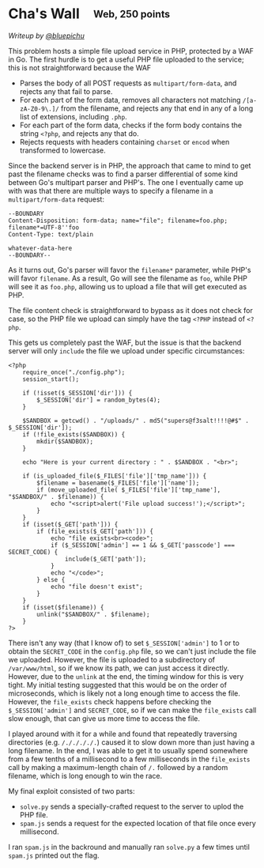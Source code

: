 # Cha's Wall&emsp;<sub><sup>Web, 250 points</sup></sub>

_Writeup by [@bluepichu](https://github.com/bluepichu)_

This problem hosts a simple file upload service in PHP, protected by a WAF in Go.  The first hurdle is to get a useful PHP file uploaded to the service; this is not straightforward because the WAF

- Parses the body of all POST requests as `multipart/form-data`, and rejects any that fail to parse.
- For each part of the form data, removes all characters not matching `/[a-zA-Z0-9\.]/` from the filename, and rejects any that end in any of a long list of extensions, including `.php`.
- For each part of the form data, checks if the form body contains the string `<?php`, and rejects any that do.
- Rejects requests with headers containing `charset` or `encod` when transformed to lowercase.

Since the backend server is in PHP, the approach that came to mind to get past the filename checks was to find a parser differential of some kind between Go's multipart parser and PHP's.  The one I eventually came up with was that there are multiple ways to specify a filename in a `multipart/form-data` request:

```
--BOUNDARY
Content-Disposition: form-data; name="file"; filename=foo.php; filename*=UTF-8''foo
Content-Type: text/plain

whatever-data-here
--BOUNDARY--
```

As it turns out, Go's parser will favor the `filename*` parameter, while PHP's will favor `filename`.  As a result, Go will see the filename as `foo`, while PHP will see it as `foo.php`, allowing us to upload a file that will get executed as PHP.

The file content check is straightforward to bypass as it does not check for case, so the PHP file we upload can simply have the tag `<?PHP` instead of `<?php`.

This gets us completely past the WAF, but the issue is that the backend server will only `include` the file we upload under specific circumstances:

```
<?php
    require_once("./config.php");
    session_start();

    if (!isset($_SESSION['dir'])) {
        $_SESSION['dir'] = random_bytes(4);
    }

    $SANDBOX = getcwd() . "/uploads/" . md5("supers@f3salt!!!!@#$" . $_SESSION['dir']);
    if (!file_exists($SANDBOX)) {
        mkdir($SANDBOX);
    }

    echo "Here is your current directory : " . $SANDBOX . "<br>";

    if (is_uploaded_file($_FILES['file']['tmp_name'])) {
        $filename = basename($_FILES['file']['name']);
        if (move_uploaded_file( $_FILES['file']['tmp_name'], "$SANDBOX/" . $filename)) {
            echo "<script>alert('File upload success!');</script>";
        }
    }
    if (isset($_GET['path'])) {
        if (file_exists($_GET['path'])) {
            echo "file exists<br><code>";
            if ($_SESSION['admin'] == 1 && $_GET['passcode'] === SECRET_CODE) {
                include($_GET['path']);
            }
            echo "</code>";
        } else {
            echo "file doesn't exist";
        }
    }
    if (isset($filename)) {
        unlink("$SANDBOX/" . $filename);
    }
?>
```

There isn't any way (that I know of) to set `$_SESSION['admin']` to 1 or to obtain the `SECRET_CODE` in the `config.php` file, so we can't just include the file we uploaded.  However, the file is uploaded to a subdirectory of `/var/www/html`, so if we know its path, we can just access it directly.  However, due to the `unlink` at the end, the timing window for this is very tight.  My initial testing suggested that this would be on the order of microseconds, which is likely not a long enough time to access the file.  However, the `file_exists` check happens before checking the `$_SESSION['admin']` and `SECRET_CODE`, so if we can make the `file_exists` call slow enough, that can give us more time to access the file.

I played around with it for a while and found that repeatedly traversing directories (e.g. `/././././.`) caused it to slow down more than just having a long filename.  In the end, I was able to get it to usually spend somewhere from a few tenths of a millisecond to a few milliseconds in the `file_exists` call by making a maximum-length chain of `/.` followed by a random filename, which is long enough to win the race.

My final exploit consisted of two parts:

- `solve.py` sends a specially-crafted request to the server to uplod the PHP file.
- `spam.js` sends a request for the expected location of that file once every millisecond.

I ran `spam.js` in the backround and manually ran `solve.py` a few times until `spam.js` printed out the flag.
